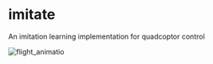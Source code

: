 # imitate
An imitation learning implementation for quadcoptor control

![flight_animatio](https://raw.githubusercontent.com/markusheimerl/reinforce/28a6ef45435ceb6bb069b577736a7ba513ec8346/20250210_164218_policy_flight.webp)
